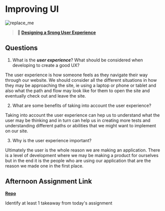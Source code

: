 # Improving UI

![replace_me](https://codeworks.blob.core.windows.net/public/assets/img/illustrations/placeholder.svg)

> **📖 [Designing a Srong User Experience](https://codeworksacademy.com/fs-student-guide/resources/wk7/03-Creating-Good-UX)**

## Questions

1. What is the ***user experience***? What should be considered when developing to create a good UX?

The user experience is how someone feels as they navigate their way through our website. We should consider all the different situations in how they may be approaching the site, ie using a laptop or phone or tablet and also what the path and flow may look like for them to open the site and eventually check out and leave the site.

2. What are some benefits of taking into account the user experience?

Taking into account the user experience can hep us to understand what the user may be thinking and in turn can help us in creating more tests and understanding different paths or abilities that we might want to implement on our site.

3. Why is the user experience important?

Ultimately the user is the whole reason we are making an application. There is a level of development where we may be making a product for ourselves but in the end it is the people who are using our application that are the reason we made one in the first place.

## Afternoon Assignment Link

**[Repo](https://github.com/jsphbowers/<ASSIGNMENT_REPO>)**

Identify at least 1 takeaway from today's assignment
